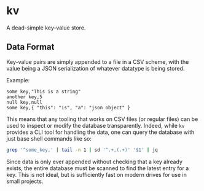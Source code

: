 # kv

A dead-simple key-value store.

## Data Format

Key-value pairs are simply appended to a file in a CSV scheme, with the value being a JSON serialization of whatever datatype is being stored.

Example:
```csv
some key,"This is a string"
another key,5
null key,null
some key,{ "this": "is", "a": "json object" }
```

This means that any tooling that works on CSV files (or regular files) can be used to inspect or modify the database transparently.
Indeed, while `kv` provides a CLI tool for handling the data, one can query the database with just base shell commands like so:
```sh
grep '^some_key,' | tail -n 1 | sd '^.+,(.+)' '$1' | jq
```

Since data is only ever appended without checking that a key already exists, the entire database must be scanned to find the latest entry for a key.
This is not ideal, but is sufficiently fast on modern drives for use in small projects.
